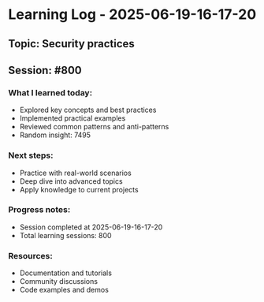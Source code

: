 # Learning Log - 2025-06-19-16-17-20

## Topic: Security practices
## Session: #800

### What I learned today:
- Explored key concepts and best practices
- Implemented practical examples  
- Reviewed common patterns and anti-patterns
- Random insight: 7495

### Next steps:
- Practice with real-world scenarios
- Deep dive into advanced topics
- Apply knowledge to current projects

### Progress notes:
- Session completed at 2025-06-19-16-17-20
- Total learning sessions: 800

### Resources:
- Documentation and tutorials
- Community discussions
- Code examples and demos
